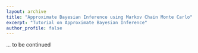 ```yaml
---
layout: archive
title: "Approximate Bayesian Inference using Markov Chain Monte Carlo"
excerpt: "Tutorial on Approximate Bayesian Inference"
author_profile: false
---
```


... to be continued
